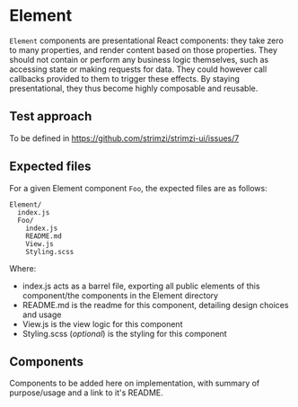 # Element

`Element` components are presentational React components: they take zero to many properties, and render content based on those properties. They should not contain or perform any business logic themselves, such as accessing state or making requests for data. They could however call callbacks provided to them to trigger these effects. By staying presentational, they thus become highly composable and reusable.

## Test approach

To be defined in https://github.com/strimzi/strimzi-ui/issues/7

## Expected files

For a given Element component `Foo`, the expected files are as follows:

```
Element/
  index.js
  Foo/
    index.js
    README.md
    View.js
    Styling.scss
```

Where:

- index.js acts as a barrel file, exporting all public elements of this component/the components in the Element directory
- README.md is the readme for this component, detailing design choices and usage
- View.js is the view logic for this component
- Styling.scss (_optional_) is the styling for this component

## Components

Components to be added here on implementation, with summary of purpose/usage and a link to it's README.
